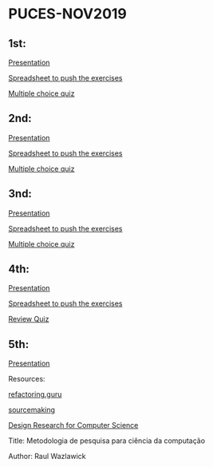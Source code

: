 # PUCES-NOV2019

## 1st:
[Presentation](https://docs.google.com/presentation/d/15zHyYbUgVCaoH3_2kbhhOm_4NXZz8eIZ8SdL8wMUp4E/edit?usp=sharing)


[Spreadsheet to push the exercises](https://docs.google.com/spreadsheets/d/16gLMbd7kn9ROt5tVoc-bI1xCTsfXy6qY3ixDkgaTw88/edit?usp=sharing)

[Multiple choice quiz](https://forms.gle/NmWscNHXT84Jbzd1A)

## 2nd:
[Presentation](https://docs.google.com/presentation/d/1MEga480G5regm9nipW2-PZslq_UalB1FszUAMAQRR3A/edit?usp=sharing)

[Spreadsheet to push the exercises](https://docs.google.com/spreadsheets/d/16gLMbd7kn9ROt5tVoc-bI1xCTsfXy6qY3ixDkgaTw88/edit?usp=sharing)

[Multiple choice quiz](https://forms.gle/hsg2FTfBhG6BYLTX9)

## 3nd:
[Presentation](https://docs.google.com/presentation/d/1wOP0Qs2roOsatLSfLPgP42hMUIKtke0906m7YaXYtMk/edit?usp=sharing)

[Spreadsheet to push the exercises](https://docs.google.com/spreadsheets/d/16gLMbd7kn9ROt5tVoc-bI1xCTsfXy6qY3ixDkgaTw88/edit?usp=sharing)

[Multiple choice quiz](https://forms.gle/4sDhVBAVVzDeyrUd9)

## 4th:
[Presentation](https://docs.google.com/presentation/d/1Yzax3rmFFcH4Yc5bLn2eCVQa8PzdPnJ1CuMvrfQBwUU/edit?usp=sharing)

[Spreadsheet to push the exercises](https://docs.google.com/spreadsheets/d/16gLMbd7kn9ROt5tVoc-bI1xCTsfXy6qY3ixDkgaTw88/edit?usp=sharing)

[Review Quiz](https://forms.gle/mdgMahGydCEgkRge7)

## 5th:

[Presentation](https://docs.google.com/document/d/1_U7xg7ub_ZHS8UHYhhiNLiOfxEAWLB3Xl-UZFbt_jvc/edit?usp=sharing)

Resources:

[refactoring.guru](https://refactoring.guru/design-patterns)

[sourcemaking](https://sourcemaking.com/design_patterns/)

[Design Research for Computer Science](https://www.amazon.com.br/Metodologia-Pesquisa-Para-Ci%C3%AAncia-Computa%C3%A7%C3%A3o/dp/853527782X/ref=sr_1_3?qid=1576168117&refinements=p_lbr_books_authors_browse-bin%3ARaul+Sidnei+Wazlawick&s=books&sr=1-3)

Title: Metodologia de pesquisa para ciência da computação

Author: Raul Wazlawick
